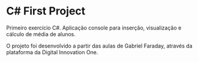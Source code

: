 # C# First Project

Primeiro exercício C#. Aplicação console para inserção, visualização e cálculo de média de alunos.

O projeto foi desenvolvido a partir das aulas de Gabriel Faraday, através da plataforma da Digital Innovation One. 
